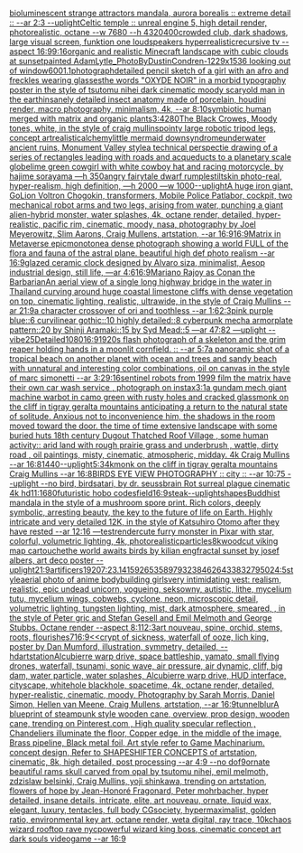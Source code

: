 [bioluminescent strange attractors mandala, aurora borealis :: extreme detail :: --ar 2:3 --uplight](https://www.ebank.nz/aiartgenerator?category=bioluminescent%2520strange%2520attractors%2520mandala%2C%2520aurora%2520borealis%2520%3A%3A%2520extreme%2520detail%2520%3A%3A%2520--ar%25202%3A3%2520--uplight)[Celtic temple :: unreal engine 5, high detail render, photorealistic, octane --w 7680 --h 4320](https://www.ebank.nz/aiartgenerator?category=Celtic%2520temple%2520%3A%3A%2520unreal%2520engine%25205%2C%2520high%2520detail%2520render%2C%2520photorealistic%2C%2520octane%2520--w%25207680%2520--h%25204320)[400](https://www.ebank.nz/aiartgenerator?category=400)[crowded club, dark shadows, large visual screen, funktion one loudspeakers hyperrealistic](https://www.ebank.nz/aiartgenerator?category=crowded%2520club%2C%2520dark%2520shadows%2C%2520large%2520visual%2520screen%2C%2520funktion%2520one%2520loudspeakers%2520hyperrealistic)[recursive tv --aspect 16:9](https://www.ebank.nz/aiartgenerator?category=recursive%2520tv%2520--aspect%252016%3A9)[9:16](https://www.ebank.nz/aiartgenerator?category=9%3A16)[organic and realistic Minecraft landscape with cubic clouds at sunset](https://www.ebank.nz/aiartgenerator?category=organic%2520and%2520realistic%2520Minecraft%2520landscape%2520with%2520cubic%2520clouds%2520at%2520sunset)[painted AdamLytle_PhotoByDustinCondren-1229x1536 looking out of window](https://www.ebank.nz/aiartgenerator?category=painted%2520AdamLytle_PhotoByDustinCondren-1229x1536%2520looking%2520out%2520of%2520window)[600](https://www.ebank.nz/aiartgenerator?category=600)[1.1](https://www.ebank.nz/aiartgenerator?category=1.1)[photograph](https://www.ebank.nz/aiartgenerator?category=photograph)[detailed pencil sketch of a girl with an afro and freckles wearing glasses](https://www.ebank.nz/aiartgenerator?category=detailed%2520pencil%2520sketch%2520of%2520a%2520girl%2520with%2520an%2520afro%2520and%2520freckles%2520wearing%2520glasses)[the words "OXYDE NOIR" in a morbid typography poster in the style of tsutomu nihei dark cinematic moody scary](https://www.ebank.nz/aiartgenerator?category=the%2520words%2520%22OXYDE%2520NOIR%22%2520in%2520a%2520morbid%2520typography%2520poster%2520in%2520the%2520style%2520of%2520tsutomu%2520nihei%2520dark%2520cinematic%2520moody%2520scary)[old man in the earth](https://www.ebank.nz/aiartgenerator?category=old%2520man%2520in%2520the%2520earth)[insanely detailed insect anatomy made of porcelain, houdini render, macro photography, minimalism, 4k, --ar 8:10](https://www.ebank.nz/aiartgenerator?category=insanely%2520detailed%2520insect%2520anatomy%2520made%2520of%2520porcelain%2C%2520houdini%2520render%2C%2520macro%2520photography%2C%2520minimalism%2C%25204k%2C%2520--ar%25208%3A10)[symbiotic human merged with matrix and organic plants](https://www.ebank.nz/aiartgenerator?category=symbiotic%2520human%2520merged%2520with%2520matrix%2520and%2520organic%2520plants)[3:4](https://www.ebank.nz/aiartgenerator?category=3%3A4)[2](https://www.ebank.nz/aiartgenerator?category=2)[80](https://www.ebank.nz/aiartgenerator?category=80)[The Black Crowes, Moody tones, white, in the style of craig mullins](https://www.ebank.nz/aiartgenerator?category=The%2520Black%2520Crowes%2C%2520Moody%2520tones%2C%2520white%2C%2520in%2520the%2520style%2520of%2520craig%2520mullins)[pointy large robotic tripod legs, concept art](https://www.ebank.nz/aiartgenerator?category=pointy%2520large%2520robotic%2520tripod%2520legs%2C%2520concept%2520art)[realistic](https://www.ebank.nz/aiartgenerator?category=realistic)[alchemy](https://www.ebank.nz/aiartgenerator?category=alchemy)[little mermaid downsyndrome](https://www.ebank.nz/aiartgenerator?category=little%2520mermaid%2520downsyndrome)[underwater ancient ruins, Monument Valley style](https://www.ebank.nz/aiartgenerator?category=underwater%2520ancient%2520ruins%2C%2520Monument%2520Valley%2520style)[a technical perspectie drawing of a series of rectangles leading with roads and acqueducts to a planetary scale globe](https://www.ebank.nz/aiartgenerator?category=a%2520technical%2520perspectie%2520drawing%2520of%2520a%2520series%2520of%2520rectangles%2520leading%2520with%2520roads%2520and%2520acqueducts%2520to%2520a%2520planetary%2520scale%2520globe)[lime green cowgirl with white cowboy hat and racing motorcycle, by hajime sorayama —h 350](https://www.ebank.nz/aiartgenerator?category=lime%2520green%2520cowgirl%2520with%2520white%2520cowboy%2520hat%2520and%2520racing%2520motorcycle%2C%2520by%2520hajime%2520sorayama%2520%E2%80%94h%2520350)[angry fairytale dwarf rumplestiltskin photo-real, hyper-realism, high definition, —h 2000 —w 1000](https://www.ebank.nz/aiartgenerator?category=angry%2520fairytale%2520dwarf%2520rumplestiltskin%2520photo-real%2C%2520hyper-realism%2C%2520high%2520definition%2C%2520%E2%80%94h%25202000%2520%E2%80%94w%25201000)[--uplight](https://www.ebank.nz/aiartgenerator?category=--uplight)[A huge iron giant, GoLion Voltron Chogokin, transformers, Mobile Police Patlabor, cockpit, two mechanical robot arms and two legs, arising from water, punching a giant alien-hybrid monster, water splashes, 4k, octane render, detailed, hyper-realistic, pacific rim, cinematic, moody, nasa, photography by Joel Meyerowitz, Slim Aarons, Craig Mullens, artstation, --ar 16:9](https://www.ebank.nz/aiartgenerator?category=A%2520huge%2520iron%2520giant%2C%2520GoLion%2520Voltron%2520Chogokin%2C%2520transformers%2C%2520Mobile%2520Police%2520Patlabor%2C%2520cockpit%2C%2520two%2520mechanical%2520robot%2520arms%2520and%2520two%2520legs%2C%2520arising%2520from%2520water%2C%2520punching%2520a%2520giant%2520alien-hybrid%2520monster%2C%2520water%2520splashes%2C%25204k%2C%2520octane%2520render%2C%2520detailed%2C%2520hyper-realistic%2C%2520pacific%2520rim%2C%2520cinematic%2C%2520moody%2C%2520nasa%2C%2520photography%2520by%2520Joel%2520Meyerowitz%2C%2520Slim%2520Aarons%2C%2520Craig%2520Mullens%2C%2520artstation%2C%2520--ar%252016%3A9)[16:9](https://www.ebank.nz/aiartgenerator?category=16%3A9)[Matrix in Metaverse epic](https://www.ebank.nz/aiartgenerator?category=Matrix%2520in%2520Metaverse%2520epic)[monotone](https://www.ebank.nz/aiartgenerator?category=monotone)[a dense photograph showing a world FULL of the flora and fauna of the astral plane. beautiful high def photo realism --ar 16:9](https://www.ebank.nz/aiartgenerator?category=a%2520dense%2520photograph%2520showing%2520a%2520world%2520FULL%2520of%2520the%2520flora%2520and%2520fauna%2520of%2520the%2520astral%2520plane.%2520beautiful%2520high%2520def%2520photo%2520realism%2520--ar%252016%3A9)[glazed ceramic clock designed by Alvaro siza, minimalist, Aesop industrial design, still life, —ar 4:6](https://www.ebank.nz/aiartgenerator?category=glazed%2520ceramic%2520clock%2520designed%2520by%2520Alvaro%2520siza%2C%2520minimalist%2C%2520Aesop%2520industrial%2520design%2C%2520still%2520life%2C%2520%E2%80%94ar%25204%3A6)[16:9](https://www.ebank.nz/aiartgenerator?category=16%3A9)[Mariano Rajoy as Conan the Barbarian](https://www.ebank.nz/aiartgenerator?category=Mariano%2520Rajoy%2520as%2520Conan%2520the%2520Barbarian)[An aerial view of a single long highway bridge in the water in Thailand curving around huge coastal limestone cliffs with dense vegetation on top, cinematic lighting, realistic, ultrawide, in the style of Craig Mullins --ar 21:9](https://www.ebank.nz/aiartgenerator?category=An%2520aerial%2520view%2520of%2520a%2520single%2520long%2520highway%2520bridge%2520in%2520the%2520water%2520in%2520Thailand%2520curving%2520around%2520huge%2520coastal%2520limestone%2520cliffs%2520with%2520dense%2520vegetation%2520on%2520top%2C%2520cinematic%2520lighting%2C%2520realistic%2C%2520ultrawide%2C%2520in%2520the%2520style%2520of%2520Craig%2520Mullins%2520--ar%252021%3A9)[a character crossover of ori and toothless --ar 1:6](https://www.ebank.nz/aiartgenerator?category=a%2520character%2520crossover%2520of%2520ori%2520and%2520toothless%2520--ar%25201%3A6)[2:3](https://www.ebank.nz/aiartgenerator?category=2%3A3)[pink purple blue::6 curvilinear gothic::10 highly detailed::8 cyberpunk mecha armorplate pattern::20 by Shinji Aramaki::15 by Syd Mead::5 —ar 47:82 —uplight --vibe](https://www.ebank.nz/aiartgenerator?category=pink%2520purple%2520blue%3A%3A6%2520curvilinear%2520gothic%3A%3A10%2520highly%2520detailed%3A%3A8%2520cyberpunk%2520mecha%2520armorplate%2520pattern%3A%3A20%2520by%2520Shinji%2520Aramaki%3A%3A15%2520by%2520Syd%2520Mead%3A%3A5%2520%E2%80%94ar%252047%3A82%2520%E2%80%94uplight%2520--vibe)[25](https://www.ebank.nz/aiartgenerator?category=25)[Detailed](https://www.ebank.nz/aiartgenerator?category=Detailed)[1080](https://www.ebank.nz/aiartgenerator?category=1080)[16:9](https://www.ebank.nz/aiartgenerator?category=16%3A9)[1920s flash photograph of a skeleton and the grim reaper holding hands in a moonlit cornfield. :: --ar 5:7](https://www.ebank.nz/aiartgenerator?category=1920s%2520flash%2520photograph%2520of%2520a%2520skeleton%2520and%2520the%2520grim%2520reaper%2520holding%2520hands%2520in%2520a%2520moonlit%2520cornfield.%2520%3A%3A%2520--ar%25205%3A7)[a panoramic shot of a tropical beach on another planet with ocean and trees and sandy beach with unnatural and interesting color combinations, oil on canvas in the style of marc simonetti --ar 3:2](https://www.ebank.nz/aiartgenerator?category=a%2520panoramic%2520shot%2520of%2520a%2520tropical%2520beach%2520on%2520another%2520planet%2520with%2520ocean%2520and%2520trees%2520and%2520sandy%2520beach%2520with%2520unnatural%2520and%2520interesting%2520color%2520combinations%2C%2520oil%2520on%2520canvas%2520in%2520the%2520style%2520of%2520marc%2520simonetti%2520--ar%25203%3A2)[9:16](https://www.ebank.nz/aiartgenerator?category=9%3A16)[sentinel robots from 1999 film the matrix have their own car wash service , photograph on instax](https://www.ebank.nz/aiartgenerator?category=sentinel%2520robots%2520from%25201999%2520film%2520the%2520matrix%2520have%2520their%2520own%2520car%2520wash%2520service%2520%2C%2520photograph%2520on%2520instax)[3:1](https://www.ebank.nz/aiartgenerator?category=3%3A1)[a gundam mech giant machine warbot in camo green with rusty holes and cracked glass](https://www.ebank.nz/aiartgenerator?category=a%2520gundam%2520mech%2520giant%2520machine%2520warbot%2520in%2520camo%2520green%2520with%2520rusty%2520holes%2520and%2520cracked%2520glass)[monk on the cliff in tigray geralta mountains anticipating a return to the natural state of solitude. Anxious not to inconvenience him, the shadows in the room moved toward the door. the time of time extensive landscape with some buried huts 18th century Dugout Thatched Roof Village , some human activity:: arid land with rough prairie grass and  underbrush , wattle, dirty road , oil paintings, misty, cinematic, atmospheric, midday. 4k Craig Mullins --ar 16:8](https://www.ebank.nz/aiartgenerator?category=monk%2520on%2520the%2520cliff%2520in%2520tigray%2520geralta%2520mountains%2520anticipating%2520a%2520return%2520to%2520the%2520natural%2520state%2520of%2520solitude.%2520Anxious%2520not%2520to%2520inconvenience%2520him%2C%2520the%2520shadows%2520in%2520the%2520room%2520moved%2520toward%2520the%2520door.%2520the%2520time%2520of%2520time%2520extensive%2520landscape%2520with%2520some%2520buried%2520huts%252018th%2520century%2520Dugout%2520Thatched%2520Roof%2520Village%2520%2C%2520some%2520human%2520activity%3A%3A%2520arid%2520land%2520with%2520rough%2520prairie%2520grass%2520and%2520%2520underbrush%2520%2C%2520wattle%2C%2520dirty%2520road%2520%2C%2520oil%2520paintings%2C%2520misty%2C%2520cinematic%2C%2520atmospheric%2C%2520midday.%25204k%2520Craig%2520Mullins%2520--ar%252016%3A8)[1440](https://www.ebank.nz/aiartgenerator?category=1440)[--uplight](https://www.ebank.nz/aiartgenerator?category=--uplight)[5:3](https://www.ebank.nz/aiartgenerator?category=5%3A3)[4k](https://www.ebank.nz/aiartgenerator?category=4k)[monk on the cliff in tigray geralta mountains Craig Mullins --ar 16:8](https://www.ebank.nz/aiartgenerator?category=monk%2520on%2520the%2520cliff%2520in%2520tigray%2520geralta%2520mountains%2520Craig%2520Mullins%2520--ar%252016%3A8)[BIRDS EYE VIEW PHOTOGRAPHY :: city :: --ar 10:75 --uplight --no bird, birds](https://www.ebank.nz/aiartgenerator?category=BIRDS%2520EYE%2520VIEW%2520PHOTOGRAPHY%2520%3A%3A%2520city%2520%3A%3A%2520--ar%252010%3A75%2520--uplight%2520--no%2520bird%2C%2520birds)[atari, by dr. seuss](https://www.ebank.nz/aiartgenerator?category=atari%2C%2520by%2520dr.%2520seuss)[brain Rot surreal plague cinematic 4k hd](https://www.ebank.nz/aiartgenerator?category=brain%2520Rot%2520surreal%2520plague%2520cinematic%25204k%2520hd)[11:16](https://www.ebank.nz/aiartgenerator?category=11%3A16)[80](https://www.ebank.nz/aiartgenerator?category=80)[futuristic hobo codes](https://www.ebank.nz/aiartgenerator?category=futuristic%2520hobo%2520codes)[field](https://www.ebank.nz/aiartgenerator?category=field)[16:9](https://www.ebank.nz/aiartgenerator?category=16%3A9)[steak](https://www.ebank.nz/aiartgenerator?category=steak)[--uplight](https://www.ebank.nz/aiartgenerator?category=--uplight)[shapes](https://www.ebank.nz/aiartgenerator?category=shapes)[Buddhist mandala in the style of a mushroom spore print. Rich colors, deeply symbolic, arresting beauty, the key to the future of life on Earth. Highly intricate and very detailed 12K, in the style of Katsuhiro Otomo after they have rested --ar 12:16 —test](https://www.ebank.nz/aiartgenerator?category=Buddhist%2520mandala%2520in%2520the%2520style%2520of%2520a%2520mushroom%2520spore%2520print.%2520Rich%2520colors%2C%2520deeply%2520symbolic%2C%2520arresting%2520beauty%2C%2520the%2520key%2520to%2520the%2520future%2520of%2520life%2520on%2520Earth.%2520Highly%2520intricate%2520and%2520very%2520detailed%252012K%2C%2520in%2520the%2520style%2520of%2520Katsuhiro%2520Otomo%2520after%2520they%2520have%2520rested%2520--ar%252012%3A16%2520%E2%80%94test)[render](https://www.ebank.nz/aiartgenerator?category=render)[cute furry monster in Pixar with star, colorful, volumetric lighting, 4k, photorealistic](https://www.ebank.nz/aiartgenerator?category=cute%2520furry%2520monster%2520in%2520Pixar%2520with%2520star%2C%2520colorful%2C%2520volumetric%2520lighting%2C%25204k%2C%2520photorealistic)[particles](https://www.ebank.nz/aiartgenerator?category=particles)[8k](https://www.ebank.nz/aiartgenerator?category=8k)[woodcut viking map cartouche](https://www.ebank.nz/aiartgenerator?category=woodcut%2520viking%2520map%2520cartouche)[the world awaits birds by kilian eng](https://www.ebank.nz/aiartgenerator?category=the%2520world%2520awaits%2520birds%2520by%2520kilian%2520eng)[fractal sunset by josef albers, art deco poster --uplight](https://www.ebank.nz/aiartgenerator?category=fractal%2520sunset%2520by%2520josef%2520albers%2C%2520art%2520deco%2520poster%2520--uplight)[21:9](https://www.ebank.nz/aiartgenerator?category=21%3A9)[artificers](https://www.ebank.nz/aiartgenerator?category=artificers)[1920](https://www.ebank.nz/aiartgenerator?category=1920)[7:2](https://www.ebank.nz/aiartgenerator?category=7%3A2)[3.141592653589793238462643383279502](https://www.ebank.nz/aiartgenerator?category=3.141592653589793238462643383279502)[4:5](https://www.ebank.nz/aiartgenerator?category=4%3A5)[style](https://www.ebank.nz/aiartgenerator?category=style)[aerial photo of anime bodybuilding girls](https://www.ebank.nz/aiartgenerator?category=aerial%2520photo%2520of%2520anime%2520bodybuilding%2520girls)[very intimidating vest](https://www.ebank.nz/aiartgenerator?category=very%2520intimidating%2520vest)[: realism, realistic, epic undead unicorn, vogueing, seksowny, autistic, lithe, mycelium tutu, mycelium wings, cobwebs, cyclone, neon, microscopic detail, volumetric lighting, tungsten lighting, mist, dark atmosphere, smeared, , in the style of Peter gric and Stefan Gesell and Emil Melmoth and George Stubbs. Octane render --aspect 8:11](https://www.ebank.nz/aiartgenerator?category=%3A%2520realism%2C%2520realistic%2C%2520epic%2520undead%2520unicorn%2C%2520vogueing%2C%2520seksowny%2C%2520autistic%2C%2520lithe%2C%2520mycelium%2520tutu%2C%2520mycelium%2520wings%2C%2520cobwebs%2C%2520cyclone%2C%2520neon%2C%2520microscopic%2520detail%2C%2520volumetric%2520lighting%2C%2520tungsten%2520lighting%2C%2520mist%2C%2520dark%2520atmosphere%2C%2520smeared%2C%2520%2C%2520in%2520the%2520style%2520of%2520Peter%2520gric%2520and%2520Stefan%2520Gesell%2520and%2520Emil%2520Melmoth%2520and%2520George%2520Stubbs.%2520Octane%2520render%2520--aspect%25208%3A11)[2:3](https://www.ebank.nz/aiartgenerator?category=2%3A3)[art nouveau, spine, orchid, stems, roots, flourishes](https://www.ebank.nz/aiartgenerator?category=art%2520nouveau%2C%2520spine%2C%2520orchid%2C%2520stems%2C%2520roots%2C%2520flourishes)[7](https://www.ebank.nz/aiartgenerator?category=7)[16:9](https://www.ebank.nz/aiartgenerator?category=16%3A9)[<<crypt of sickness, waterfall of ooze, lich king, poster by Dan Mumford, illustration, symmetry, detailed, --hd](https://www.ebank.nz/aiartgenerator?category=%3C%3Ccrypt%2520of%2520sickness%2C%2520waterfall%2520of%2520ooze%2C%2520lich%2520king%2C%2520poster%2520by%2520Dan%2520Mumford%2C%2520illustration%2C%2520symmetry%2C%2520detailed%2C%2520--hd)[artstation](https://www.ebank.nz/aiartgenerator?category=artstation)[Alcubierre warp drive, space battleship, yamato, small flying drones, waterfall, tsunami, sonic wave, air pressure, air dynamic, cliff, big dam, water particle, water splashes, Alcubierre warp drive, HUD interface, cityscape, whitehole blackhole, spacetime, 4k, octane render, detailed, hyper-realistic, cinematic, moody, Photography by Sarah Morris, Daniel Simon, Hellen van Meene, Craig Mullens, artstation, --ar 16:9](https://www.ebank.nz/aiartgenerator?category=Alcubierre%2520warp%2520drive%2C%2520space%2520battleship%2C%2520yamato%2C%2520small%2520flying%2520drones%2C%2520waterfall%2C%2520tsunami%2C%2520sonic%2520wave%2C%2520air%2520pressure%2C%2520air%2520dynamic%2C%2520cliff%2C%2520big%2520dam%2C%2520water%2520particle%2C%2520water%2520splashes%2C%2520Alcubierre%2520warp%2520drive%2C%2520HUD%2520interface%2C%2520cityscape%2C%2520whitehole%2520blackhole%2C%2520spacetime%2C%25204k%2C%2520octane%2520render%2C%2520detailed%2C%2520hyper-realistic%2C%2520cinematic%2C%2520moody%2C%2520Photography%2520by%2520Sarah%2520Morris%2C%2520Daniel%2520Simon%2C%2520Hellen%2520van%2520Meene%2C%2520Craig%2520Mullens%2C%2520artstation%2C%2520--ar%252016%3A9)[tunnel](https://www.ebank.nz/aiartgenerator?category=tunnel)[blur](https://www.ebank.nz/aiartgenerator?category=blur)[A blueprint of steampunk style wooden cane,  overview, prop design, wooden cane,  trending on Pinterest.com  , High quality specular reflection ,  Chandeliers illuminate the floor, Copper  edge, in the middle of the image, Brass pipeline,  Black metal foil,  Art style refer to Game Machinarium.  concept design, Refer to SHAPESHIFTER CONCEPTS  of artstation, cinematic,  8k, high detailed,  post processing    --ar 4:9   --no dof](https://www.ebank.nz/aiartgenerator?category=A%2520blueprint%2520of%2520steampunk%2520style%2520wooden%2520cane%2C%2520%2520overview%2C%2520prop%2520design%2C%2520wooden%2520cane%2C%2520%2520trending%2520on%2520Pinterest.com%2520%2520%2C%2520High%2520quality%2520specular%2520reflection%2520%2C%2520%2520Chandeliers%2520illuminate%2520the%2520floor%2C%2520Copper%2520%2520edge%2C%2520in%2520the%2520middle%2520of%2520the%2520image%2C%2520Brass%2520pipeline%2C%2520%2520Black%2520metal%2520foil%2C%2520%2520Art%2520style%2520refer%2520to%2520Game%2520Machinarium.%2520%2520concept%2520design%2C%2520Refer%2520to%2520SHAPESHIFTER%2520CONCEPTS%2520%2520of%2520artstation%2C%2520cinematic%2C%2520%25208k%2C%2520high%2520detailed%2C%2520%2520post%2520processing%2520%2520%2520%2520--ar%25204%3A9%2520%2520%2520--no%2520dof)[9](https://www.ebank.nz/aiartgenerator?category=9)[ornate beautiful rams skull carved from opal by tsutomu nihei, emil melmoth, zdzislaw belsinki, Craig Mullins, yoji shinkawa, trending on artstation, flowers of hope by Jean-Honoré Fragonard, Peter mohrbacher, hyper detailed, insane details, intricate, elite, art nouveau, ornate, liquid wax, elegant, luxury, tentacles, full body CGsociety, hypermaximalist, golden ratio, environmental key art, octane render, weta digital, ray trace, 10k](https://www.ebank.nz/aiartgenerator?category=ornate%2520beautiful%2520rams%2520skull%2520carved%2520from%2520opal%2520by%2520tsutomu%2520nihei%2C%2520emil%2520melmoth%2C%2520zdzislaw%2520belsinki%2C%2520Craig%2520Mullins%2C%2520yoji%2520shinkawa%2C%2520trending%2520on%2520artstation%2C%2520flowers%2520of%2520hope%2520by%2520Jean-Honor%C3%A9%2520Fragonard%2C%2520Peter%2520mohrbacher%2C%2520hyper%2520detailed%2C%2520insane%2520details%2C%2520intricate%2C%2520elite%2C%2520art%2520nouveau%2C%2520ornate%2C%2520liquid%2520wax%2C%2520elegant%2C%2520luxury%2C%2520tentacles%2C%2520full%2520body%2520CGsociety%2C%2520hypermaximalist%2C%2520golden%2520ratio%2C%2520environmental%2520key%2520art%2C%2520octane%2520render%2C%2520weta%2520digital%2C%2520ray%2520trace%2C%252010k)[chaos wizard rooftop rave nyc](https://www.ebank.nz/aiartgenerator?category=chaos%2520wizard%2520rooftop%2520rave%2520nyc)[powerful wizard king boss, cinematic concept art  dark souls videogame --ar 16:9](https://www.ebank.nz/aiartgenerator?category=powerful%2520wizard%2520king%2520boss%2C%2520cinematic%2520concept%2520art%2520%2520dark%2520souls%2520videogame%2520--ar%252016%3A9)
